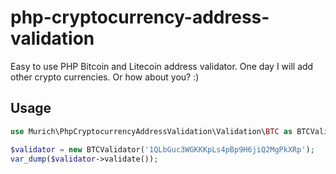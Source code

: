 # php-cryptocurrency-address-validation

Easy to use PHP Bitcoin and Litecoin address validator.
One day I will add other crypto currencies. Or how about you? :)

## Usage


```php
use Murich\PhpCryptocurrencyAddressValidation\Validation\BTC as BTCValidator;

$validator = new BTCValidator('1QLbGuc3WGKKKpLs4pBp9H6jiQ2MgPkXRp');
var_dump($validator->validate());

```

